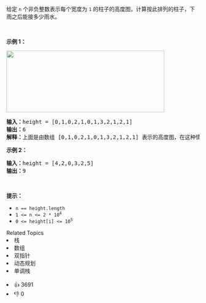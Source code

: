 <p>给定&nbsp;<code>n</code> 个非负整数表示每个宽度为 <code>1</code> 的柱子的高度图，计算按此排列的柱子，下雨之后能接多少雨水。</p>

<p>&nbsp;</p>

<p><strong>示例 1：</strong></p>

<p><img src="https://assets.leetcode-cn.com/aliyun-lc-upload/uploads/2018/10/22/rainwatertrap.png" style="height: 161px; width: 412px;" /></p>

<pre>
<strong>输入：</strong>height = [0,1,0,2,1,0,1,3,2,1,2,1]
<strong>输出：</strong>6
<strong>解释：</strong>上面是由数组 [0,1,0,2,1,0,1,3,2,1,2,1] 表示的高度图，在这种情况下，可以接 6 个单位的雨水（蓝色部分表示雨水）。 
</pre>

<p><strong>示例 2：</strong></p>

<pre>
<strong>输入：</strong>height = [4,2,0,3,2,5]
<strong>输出：</strong>9
</pre>

<p>&nbsp;</p>

<p><strong>提示：</strong></p>

<ul> 
 <li><code>n == height.length</code></li> 
 <li><code>1 &lt;= n &lt;= 2 * 10<sup>4</sup></code></li> 
 <li><code>0 &lt;= height[i] &lt;= 10<sup>5</sup></code></li> 
</ul>

<div><div>Related Topics</div><div><li>栈</li><li>数组</li><li>双指针</li><li>动态规划</li><li>单调栈</li></div></div><br><div><li>👍 3691</li><li>👎 0</li></div>